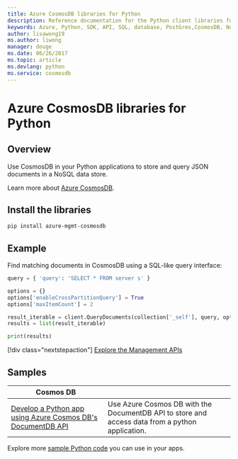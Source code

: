 ```yaml
---
title: Azure CosmosDB libraries for Python
description: Reference documentation for the Python client libraries for CosmosDB
keywords: Azure, Python, SDK, API, SQL, database, PostGres,CosmosDB, NoSQL 
author: lisawong19
ms.author: liwong
manager: douge
ms.date: 06/26/2017
ms.topic: article
ms.devlang: python
ms.service: cosmosdb
---
```


# Azure CosmosDB libraries for Python

## Overview

Use CosmosDB in your Python applications to store and query JSON documents in a NoSQL data store.

Learn more about [Azure CosmosDB](https://docs.microsoft.com/azure/cosmos-db/introduction).

## Install the libraries
```bash
pip install azure-mgmt-cosmosdb
```

## Example

Find matching documents in CosmosDB using a SQL-like query interface:

```python
query = { 'query': 'SELECT * FROM server s' }    

options = {} 
options['enableCrossPartitionQuery'] = True
options['maxItemCount'] = 2

result_iterable = client.QueryDocuments(collection['_self'], query, options)
results = list(result_iterable)

print(results)
```
[!div class="nextstepaction"]
[Explore the Management APIs](/python/api/overview/azure/cosmosdb/managementlibrary)

## Samples

| **Cosmos DB** ||
|---|---|
| [Develop a Python app using Azure Cosmos DB's DocumentDB API][1] | Use  Azure Cosmos DB with the DocumentDB API to store and access data from a python application. | 


[1]: https://azure.microsoft.com/resources/samples/azure-cosmos-db-documentdb-python-getting-started/

Explore more [sample Python code](https://azure.microsoft.com/resources/samples/?platform=python) you can use in your apps.


